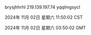 brysjhhrhl 219.139.197.74 yqqlmgsycl

2024年 11月 02日 星期六 11:50:02 CST

2024年 11月 02日 星期六 03:50:02 GMT
